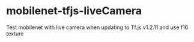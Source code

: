 # mobilenet-tfjs-liveCamera
Test mobilenet with live camera when updating to Tf.js v1.2.11 and use f16 texture
